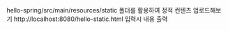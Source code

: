 hello-spring/src/main/resources/static 폴더를 활용하여 정적 컨텐츠 업로드해보기
http://localhost:8080/hello-static.html 입력시 내용 출력 
